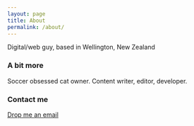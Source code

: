 ```yaml
---
layout: page
title: About
permalink: /about/
---
```


Digital/web guy, based in Wellington, New Zealand

### A bit more

Soccer obsessed cat owner. Content writer, editor, developer.

### Contact me

[Drop me an email](mailto:marcusanselm@gmail.com)
